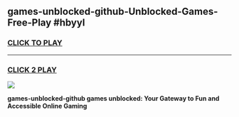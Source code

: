 
## games-unblocked-github-Unblocked-Games-Free-Play #hbyyl
<h3>
<a href="https://us.freeplayer.one?title=games-unblocked-github&ref=9M">CLICK TO PLAY</a></h3>
<hr>

<h3>
<a href="https://us.freeplayer.one?title=games-unblocked-github&ref=9M">CLICK 2 PLAY</a>
  
</h3>

<a href="https://us.freeplayer.one?title=games-unblocked-github&ref=9M"><img src="https://clearcache.store/games.png"></a>


**games-unblocked-github games unblocked: Your Gateway to Fun and Accessible Online Gaming**
